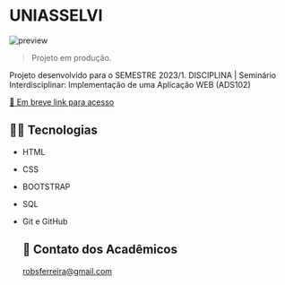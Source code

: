 # UNIASSELVI 

![preview](./.github/preview.png)

>Projeto em produção.

Projeto desenvolvido para o SEMESTRE 2023/1.
DISCIPLINA | Seminário Interdisciplinar: Implementação de uma Aplicação WEB (ADS102)

  [🔗 Em breve link para acesso](https://robsferreira.github.io/link_regional/) 
    

  ## 👨‍💻 Tecnologias 

- HTML
- CSS
- BOOTSTRAP
- SQL
- Git e GitHub
  
  ## 📧 Contato dos Acadêmicos

  robsferreira@gmail.com
